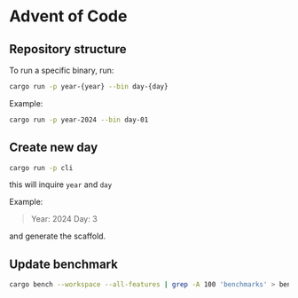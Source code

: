 # Advent of Code

## Repository structure

To run a specific binary, run:

```sh
cargo run -p year-{year} --bin day-{day}
```

Example:

```sh
cargo run -p year-2024 --bin day-01
```

## Create new day

```sh
cargo run -p cli
```

this will inquire `year` and `day`

Example:

> Year:  2024
> Day:  3

and generate the scaffold.

## Update benchmark

```sh
cargo bench --workspace --all-features | grep -A 100 'benchmarks' > benchmarks_output/cargo_bench_output.txt
```
